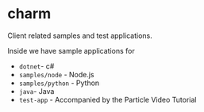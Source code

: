 # charm

Client related samples and test applications.

Inside we have sample applications for

- `dotnet`- c#
- `samples/node` - Node.js
- `samples/python` - Python
- `java`- Java
- `test-app` - Accompanied by the Particle Video Tutorial
